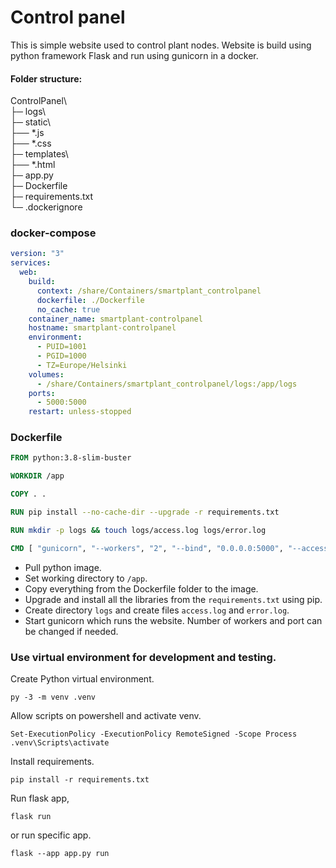 # Control panel  

This is simple website used to control plant nodes. Website is build using python framework Flask and run using gunicorn in a docker.  

#### Folder structure:  
ControlPanel\  
├─ logs\  
├─ static\  
├── *.js  
├── *.css  
├─ templates\  
├── *.html  
├─ app.py  
├─ Dockerfile  
├─ requirements.txt  
└─ .dockerignore  

### docker-compose  
```yaml
version: "3"
services:
  web:
    build:
      context: /share/Containers/smartplant_controlpanel
      dockerfile: ./Dockerfile
      no_cache: true
    container_name: smartplant-controlpanel
    hostname: smartplant-controlpanel
    environment:
      - PUID=1001
      - PGID=1000
      - TZ=Europe/Helsinki
    volumes:
      - /share/Containers/smartplant_controlpanel/logs:/app/logs
    ports:
      - 5000:5000
    restart: unless-stopped
```

### Dockerfile
```Dockerfile
FROM python:3.8-slim-buster

WORKDIR /app

COPY . .

RUN pip install --no-cache-dir --upgrade -r requirements.txt

RUN mkdir -p logs && touch logs/access.log logs/error.log

CMD [ "gunicorn", "--workers", "2", "--bind", "0.0.0.0:5000", "--access-logfile", "/app/logs/access.log", "--error-logfile", "/app/logs/error.log", "app:app" ]
```

 - Pull python image.
 - Set working directory to `/app`.
 - Copy everything from the Dockerfile folder to the image.
 - Upgrade and install all the libraries from the `requirements.txt` using pip.
 - Create directory `logs` and create files `access.log` and `error.log`.
 - Start gunicorn which runs the website. Number of workers and port can be changed if needed.  


### Use virtual environment for development and testing.  

Create Python virtual environment.  
```
py -3 -m venv .venv
```  

Allow scripts on powershell and activate venv.  
```
Set-ExecutionPolicy -ExecutionPolicy RemoteSigned -Scope Process
.venv\Scripts\activate
```  

Install requirements.  
```
pip install -r requirements.txt
```  

Run flask app,
```
flask run
```  

or run specific app.
```
flask --app app.py run
```  

